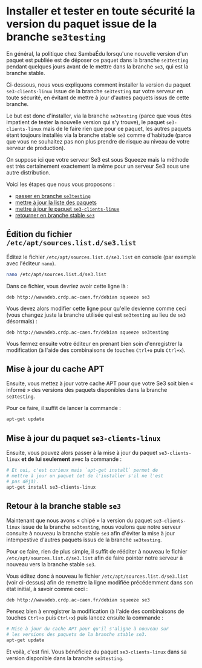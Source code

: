 # Installer et tester en toute sécurité la version du paquet issue de la branche `se3testing`

En général, la politique chez SambaÉdu lorsqu'une nouvelle
version d'un paquet est publiée est de déposer ce paquet
dans la branche `se3testing` pendant quelques jours avant de
le mettre dans la branche `se3`, qui est la branche stable.

Ci-dessous, nous vous expliquons comment installer la
version du paquet `se3-clients-linux` issue de la branche
`se3testing` sur votre serveur en toute sécurité, en évitant
de mettre à jour d'autres paquets issus de cette branche.

Le but est donc d'installer, via la branche `se3testing`
(parce que vous êtes impatient de tester la nouvelle version
qui s'y trouve), le paquet `se3-clients-linux` mais de le faire
rien que pour ce paquet, les autres paquets étant toujours
installés via la branche stable `se3` comme d'habitude
(parce que vous ne souhaitez pas non plus prendre de risque
au niveau de votre serveur de production).

On suppose ici que votre serveur Se3 est sous Squeeze mais
la méthode est très certainement exactement la même pour un
serveur Se3 sous une autre distribution.

Voici les étapes que nous vous proposons :

* [passer en branche `se3testing`](Édition-du-fichier-etcaptsourceslistdse3list)
* [mettre à jour la liste des paquets]()
* [mettre à jour le paquet `se3-clients-linux`]()
* [retourner en branche stable `se3`](retour-à-la-branche-stable-se3)


## Édition du fichier `/etc/apt/sources.list.d/se3.list`

Éditez le fichier `/etc/apt/sources.list.d/se3.list` en
console (par exemple avec l'éditeur `nano`).
```sh
nano /etc/apt/sources.list.d/se3.list
```

Dans ce fichier, vous devriez avoir cette ligne là :
```
deb http://wawadeb.crdp.ac-caen.fr/debian squeeze se3
```

Vous devez alors modifier cette ligne pour qu'elle devienne
comme ceci (vous changez juste la branche utilisée qui est
`se3testing` au lieu de `se3` désormais) :
```
deb http://wawadeb.crdp.ac-caen.fr/debian squeeze se3testing
```

Vous fermez ensuite votre éditeur en prenant bien soin
d'enregistrer la modification (à l'aide des combinaisons de touches `Ctrl+o` puis `Ctrl+x`).


## Mise à jour du cache APT

Ensuite, vous mettez à jour votre cache APT pour que votre
Se3 soit bien « informé » des versions des paquets disponibles
dans la branche `se3testing`.

Pour ce faire, il suffit de lancer la commande :
```sh
apt-get update
```


## Mise à jour du paquet `se3-clients-linux`

Ensuite, vous pouvez alors passer à la mise à jour du paquet
`se3-clients-linux` **et de lui seulement** avec la commande :

```sh
# Et oui, c'est curieux mais `apt-get install` permet de
# mettre à jour un paquet (et de l'installer s'il ne l'est
# pas déjà).
apt-get install se3-clients-linux
```


## Retour à la branche stable `se3`

Maintenant que nous avons « chipé » la version du paquet
`se3-clients-linux` issue de la branche `se3testing`, nous
voulons que notre serveur consulte à nouveau la branche
stable `se3` afin d'éviter la mise à jour intempestive
d'autres paquets issus de la branche `se3testing`.

Pour ce faire, rien de plus simple, il suffit de rééditer à nouveau
le fichier `/etc/apt/sources.list.d/se3.list` afin de faire
pointer notre serveur à nouveau vers la branche stable
`se3`.

Vous éditez donc à nouveau le fichier `/etc/apt/sources.list.d/se3.list`
(voir ci-dessus) afin de remettre la ligne modifiée précédemment
dans son état initial, à savoir comme ceci :

```
deb http://wawadeb.crdp.ac-caen.fr/debian squeeze se3
```

Pensez bien à enregistrer la modification (à l'aide des combinaisons de
touches `Ctrl+o` puis `Ctrl+x`) puis lancez ensuite la commande :

```sh
# Mise à jour du cache APT pour qu'il s'aligne à nouveau sur
# les versions des paquets de la branche stable se3.
apt-get update
```

Et voilà, c'est fini. Vous bénéficiez du paquet `se3-clients-linux`
dans sa version disponible dans la branche `se3testing`.

